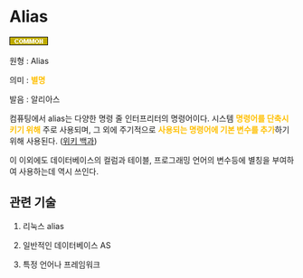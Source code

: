 # Alias
![Common](../2TAT1C/Label_Common.png)

원형 : Alias

의미  : <span style="color:#FFBF00; font-weight:bold;">별명</span>

발음 : 알리아스

컴퓨팅에서 alias는 다양한 명령 줄 인터프리터의 명령어이다. 시스템  <span style="color:#FFBF00; font-weight:bold;">명령어를 단축시키기 위해</span> 주로 사용되며, 그 외에 주기적으로 <span style="color:#FFBF00; font-weight:bold;">사용되는 명령어에 기본 변수를 추가</span>하기 위해 사용된다.
([위키 백과](https://ko.wikipedia.org/wiki/Alias_(%EB%AA%85%EB%A0%B9%EC%96%B4)))

이 이외에도 데이터베이스의 컬럼과 테이블, 프로그래밍 언어의 변수등에 별칭을 부여하여 사용하는데 역시 쓰인다.

## 관련 기술
1. 리눅스 alias

2. 일반적인 데이터베이스 AS

3. 특정 언어나 프레임워크 